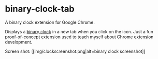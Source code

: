 # binary-clock-tab
A binary clock extension for Google Chrome.

Displays a [binary clock](https://en.wikipedia.org/wiki/Binary_clock) in a new
tab when you click on the icon. Just a fun proof-of-concept extension used
to teach myself about Chrome extension development.

Screen shot:
[[img/clockscreenshot.png|alt=binary clock screenshot]]
